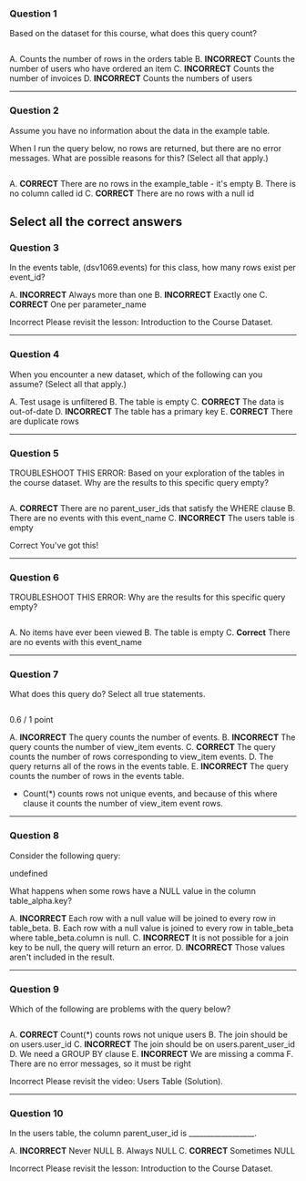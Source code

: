 ### Question 1
Based on the dataset for this course, what does this query count?

<IMAGE>

A. Counts the number of rows in the orders table
B. **INCORRECT** Counts the number of users who have ordered an item
C. **INCORRECT** Counts the number of invoices
D. **INCORRECT** Counts the numbers of users


----------------------------------------------------------
###  Question 2
Assume you have no information about the data in the example table.

When I run the query below,  no rows are returned, but there are no error messages. What are possible reasons for this? (Select all that apply.)

<image>

A. **CORRECT** There are no rows in the example_table - it's empty
B. There is no column called id
C. **CORRECT** There are no rows with a null id

Select all the correct answers
----------------------------------------------------------
### Question 3
In the events table, (dsv1069.events) for this class, how many rows exist per event_id?

A. **INCORRECT** Always more than one
B. **INCORRECT** Exactly one
C. **CORRECT** One per parameter_name

Incorrect
Please revisit the lesson: Introduction to the Course Dataset.

----------------------------------------------------------
### Question 4
When you encounter a new dataset, which of the following can you assume? (Select all that apply.)

A. Test usage is unfiltered
B. The table is empty
C. **CORRECT** The data is out-of-date
D. **INCORRECT** The table has a primary key
E. **CORRECT** There are duplicate rows

----------------------------------------------------------
###   Question 5
TROUBLESHOOT THIS ERROR: 
Based on your exploration of the tables in the course dataset. Why are the results to this specific query empty?

<IMAGE>

A. **CORRECT** There are no parent_user_ids that satisfy the WHERE clause
B. There are no events with this event_name
C. **INCORRECT** The users table is empty

Correct
You've got this!

----------------------------------------------------------
###  Question 6
TROUBLESHOOT THIS ERROR: 
Why are the results for this specific query empty? 

<IMAGE>

A. No items have ever been viewed
B. The table is empty
C. **Correct** There are no events with this event_name



----------------------------------------------------------
###  Question 7
What does this query do? Select all true statements.


<IMAGE>

0.6 / 1 point

A. **INCORRECT** The query counts the number of events.
B. **INCORRECT** The query counts the number of view_item events.
C. **CORRECT** The query counts the number of rows corresponding to view_item events.
D. The query returns all of the rows in the events table.
E. **INCORRECT** The query counts the number of rows in the events table.

* Count(*) counts rows not unique events, and because of this where clause it counts the number of view_item event rows.

----------------------------------------------------------
###  Question 8
Consider the following query:

undefined

What happens when some rows have a NULL value in the column table_alpha.key?

A. **INCORRECT** Each row with a null value will be joined to every row in table_beta.
B. Each row with a null value is joined to every row in table_beta where table_beta.column is null.
C. **INCORRECT** It is not possible for a join key to be null, the query will return an error.
D. **INCORRECT** Those values aren't included in the result.

----------------------------------------------------------
### Question 9
Which of the following are problems with the query below?

<IMAGE>

A. **CORRECT** Count(*) counts rows not unique users
B. The join should be on users.user_id
C. **INCORRECT** The join should be on users.parent_user_id
D. We need a GROUP BY clause
E. **INCORRECT** We are missing a comma
F. There are no error messages, so it must be right

Incorrect
Please revisit the video: Users Table (Solution).

----------------------------------------------------------
### Question 10
In the users table, the column parent_user_id is __________________.


A. **INCORRECT** Never NULL
B. Always NULL
C. **CORRECT** Sometimes NULL

Incorrect
Please revisit the lesson: Introduction to the Course Dataset.